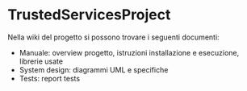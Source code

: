 # TrustedServicesProject

Nella wiki del progetto si possono trovare i seguenti documenti:
- Manuale: overview progetto, istruzioni installazione e esecuzione, librerie usate
- System design: diagrammi UML e specifiche
- Tests: report tests

